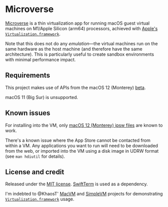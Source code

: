 # Microverse

[Microverse](https://rickandmorty.fandom.com/wiki/Microverse_Battery) is a thin virtualization app for running macOS guest virtual machines on M1/Apple Silicon (arm64) processors, achieved with [Apple's `Virtualization.framework`](https://developer.apple.com/documentation/virtualization).

Note that this does not do any _emulation_—the virtual machines run on the same hardware as the host machine (and therefore have the same architecture). This is particularly useful to create sandbox environments with minimal performance impact.

## Requirements

This project makes use of APIs from the macOS 12 (Monterey) [beta](https://beta.apple.com/sp/betaprogram/).

macOS 11 (Big Sur) is unsupported.

## Known issues

For installing into the VM, only [macOS 12 (Monterey) ipsw files](https://mrmacintosh.com/apple-silicon-m1-full-macos-restore-ipsw-firmware-files-database/) are known to work.

There's a known issue where the App Store cannot be contacted from within a VM. Any applications you want to run will need to be downloaded from the web, or imported into the VM using a disk image in UDRW format (see `man hdiutil` for details).

## License and credit

Released under the [MIT license](LICENSE). [SwiftTerm](https://github.com/migueldeicaza/SwiftTerm) is used as a dependency.

I'm indebted to @KhaosT' [MacVM](https://github.com/KhaosT/MacVM) and [SimpleVM](https://github.com/KhaosT/SimpleVM) projects for demonstrating [`Virtualization.framework`](https://developer.apple.com/documentation/virtualization) usage.
